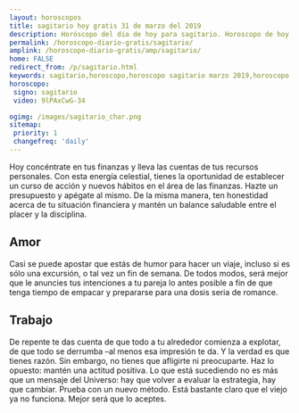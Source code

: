 ```yaml
---
layout: horoscopos
title: sagitario hoy gratis 31 de marzo del 2019 
description: Horóscopo del dia de hoy para sagitario. Horoscopo de hoy 31 de marzo del 2019. Las predicciones de amor, trabajo, vida personal gratis.
permalink: /horoscopo-diario-gratis/sagitario/
amplink: /horoscopo-diario-gratis/amp/sagitario/
home: FALSE
redirect_from: /p/sagitario.html
keywords: sagitario,horoscopo,horoscopo sagitario marzo 2019,horoscopo sagitario hoy,tarot sagitario marzo 2019,horoscopo sagitario,tarot sagitario hoy,horoscopo de hoy,horoscopo diario,tarot del amor,horoscopo de hoy sagitario,horoscopo diario del tarot, Horoscopo de hoy sagitario 31 de marzo del 2019,horóscopo del día, el horoscopo de hoy
horoscopo:
 signo: sagitario
 video: 9lPAxCwG-34

ogimg: /images/sagitario_char.png
sitemap:
 priority: 1
 changefreq: 'daily'
---
```



Hoy concéntrate en tus finanzas y lleva las cuentas de tus recursos personales. Con esta energía celestial, tienes la oportunidad de establecer un curso de acción y nuevos hábitos en el área de las finanzas. Hazte un presupuesto y apégate al mismo. De la misma manera, ten honestidad acerca de tu situación financiera y mantén un balance saludable entre el placer y la disciplina.

## Amor

Casi se puede apostar que estás de humor para hacer un viaje, incluso si es sólo una excursión, o tal vez un fin de semana. De todos modos, será mejor que le anuncies tus intenciones a tu pareja lo antes posible a fin de que tenga tiempo de empacar y prepararse para una dosis seria de romance.

## Trabajo

De repente te das cuenta de que todo a tu alrededor comienza a explotar, de que todo se derrumba –al menos esa impresión te da. Y la verdad es que tienes razón. Sin embargo, no tienes que afligirte ni preocuparte. Haz lo opuesto: mantén una actitud positiva. Lo que está sucediendo no es más que un mensaje del Universo: hay que volver a evaluar la estrategia, hay que cambiar. Prueba con un nuevo método. Está bastante claro que el viejo ya no funciona. Mejor será que lo aceptes.